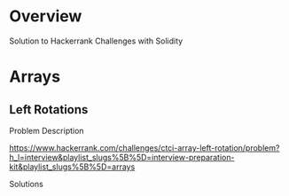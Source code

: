 
# Overview 

Solution to Hackerrank Challenges with Solidity 

# Arrays 

## Left Rotations 

Problem Description 

https://www.hackerrank.com/challenges/ctci-array-left-rotation/problem?h_l=interview&playlist_slugs%5B%5D=interview-preparation-kit&playlist_slugs%5B%5D=arrays

Solutions 





